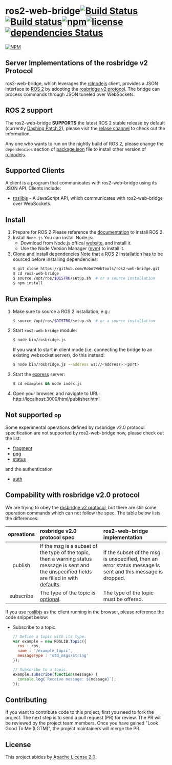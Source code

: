 # ros2-web-bridge[![Build Status](https://travis-ci.org/RobotWebTools/ros2-web-bridge.svg?branch=develop)](https://travis-ci.org/RobotWebTools/ros2-web-bridge)[![Build status](https://ci.appveyor.com/api/projects/status/upb8xbq0f05mtgff/branch/develop?svg=true)](https://ci.appveyor.com/project/minggangw/ros2-web-bridge/branch/develop)[![npm](https://img.shields.io/npm/dt/ros2-web-bridge.svg)](https://www.npmjs.com/package/ros2-web-bridge)[![license](https://img.shields.io/github/license/RobotWebTools/ros2-web-bridge.svg)](https://github.com/RobotWebTools/ros2-web-bridge/blob/develop/LICENSE)[![dependencies Status](https://david-dm.org/RobotWebTools/ros2-web-bridge/status.svg)](https://david-dm.org/RobotWebTools/ros2-web-bridge)

[![NPM](https://nodei.co/npm/ros2-web-bridge.png)](https://nodei.co/npm/ros2-web-bridge/)

## Server Implementations of the rosbridge v2 Protocol

ros2-web-bridge, which leverages the [rclnodejs](https://github.com/RobotWebTools/rclnodejs) client, provides a JSON interface to [ROS 2](https://index.ros.org/doc/ros2/) by adopting the [rosbridge v2 protocol](https://github.com/RobotWebTools/rosbridge_suite/blob/develop/ROSBRIDGE_PROTOCOL.md). The bridge can process commands through JSON tuneled over WebSockets.

## ROS 2 support

The ros2-web-bridge **SUPPORTS** the latest ROS 2 stable release by default (currently [Dashing Patch 2](https://github.com/ros2/ros2/releases/tag/release-dashing-20190806)), please visit the [relase channel](https://github.com/ros2/ros2/releases) to check out the information.

Any one who wants to run on the nightly build of ROS 2, please change the `dependencies` section of [package.json](https://github.com/RobotWebTools/ros2-web-bridge/blob/develop/package.json) file to install other version of [rclnodejs](https://github.com/RobotWebTools/rclnodejs#match-with-ros-20-stable-releases).

## Supported Clients

A client is a program that communicates with ros2-web-bridge using its JSON API. Clients include:

* [roslibjs](https://github.com/RobotWebTools/roslibjs) - A JavaScript API, which communicates with ros2-web-bridge over WebSockets.

## Install

1. Prepare for ROS 2
    Please reference the [documentation](https://index.ros.org/doc/ros2/Installation/) to install ROS 2.
2. Install `Node.js`
    You can install Node.js:
    * Download from Node.js offical [website](https://nodejs.org/en/), and install it.
    * Use the Node Version Manager ([nvm](https://github.com/creationix/nvm)) to install it.
3. Clone and install dependencies
    Note that a ROS 2 installation has to be sourced before installing dependencies.
    ```bash
    $ git clone https://github.com/RobotWebTools/ros2-web-bridge.git
    $ cd ros2-web-bridge
    $ source /opt/ros/$DISTRO/setup.sh  # or a source installation
    $ npm install
    ```

## Run Examples

1. Make sure to source a ROS 2 installation, e.g.:
    ```bash
    $ source /opt/ros/$DISTRO/setup.sh  # or a source installation
    ```
2. Start `ros2-web-bridge` module:
    ```bash
    $ node bin/rosbridge.js
    ```
    If you want to start in client mode (i.e. connecting the bridge to an existing websocket server), do this instead:
    ```bash
    $ node bin/rosbridge.js --address ws://<address>:<port>
    ```
3. Start the [express](https://www.npmjs.com/package/express) server:
    ```bash
    $ cd examples && node index.js
    ```
4. Open your browser, and navigate to URL: http://localhost:3000/html/publisher.html

## Not supported `op`

Some experimental operations defined by rosbridge v2.0 protocol specification are not supported by ros2-web-bridge now, please check out the list:

* [fragment](https://github.com/RobotWebTools/rosbridge_suite/blob/develop/ROSBRIDGE_PROTOCOL.md#311-fragmentation--fragment--experimental)
* [png](https://github.com/RobotWebTools/rosbridge_suite/blob/develop/ROSBRIDGE_PROTOCOL.md#312-png-compression--png--experimental)
* [status](https://github.com/RobotWebTools/rosbridge_suite/blob/develop/ROSBRIDGE_PROTOCOL.md#322-status-message--status--experimental)

and the authentication

* [auth](https://github.com/RobotWebTools/rosbridge_suite/blob/develop/ROSBRIDGE_PROTOCOL.md#331-authenticate--auth-)

## Compability with rosbridge v2.0 protocol

We are trying to obey the [rosbridge v2 protocol](https://github.com/RobotWebTools/rosbridge_suite/blob/develop/ROSBRIDGE_PROTOCOL.md), but there are still some operation commands which can not follow the spec. The table below lists the differences:

opreations | rosbridge v2.0 protocol spec | ros2-web-bridge implementation |
:------------: |  :------------ |  :------------- |
publish | If the msg is a subset of the type of the topic, then a warning status message is sent and the unspecified fields are filled in with [defaults](https://github.com/RobotWebTools/rosbridge_suite/blob/develop/ROSBRIDGE_PROTOCOL.md#343-publish--publish-). | If the subset of the msg is unspecified, then an error status message is sent and this message is dropped.
subscribe | The type of the topic is [optional](https://github.com/RobotWebTools/rosbridge_suite/blob/develop/ROSBRIDGE_PROTOCOL.md#344-subscribe). | The type of the topic must be offered.

If you use [roslibjs](https://static.robotwebtools.org/roslibjs/current/roslib.js) as the client running in the browser, please reference the code snippet below:

* Subscribe to a topic.
  ```JavaScript
  // Define a topic with its type.
  var example = new ROSLIB.Topic({
    ros : ros,
    name : '/example_topic',
    messageType : 'std_msgs/String'
  });

  // Subscribe to a topic.
  example.subscribe(function(message) {
    console.log(`Receive message: ${message}`);
  });
  ```

## Contributing

If you want to contribute code to this project, first you need to fork the
project. The next step is to send a pull request (PR) for review. The PR will be reviewed by the project team members. Once you have gained "Look Good To Me (LGTM)", the project maintainers will merge the PR.

## License

This project abides by [Apache License 2.0](https://github.com/RobotWebTools/ros2-web-bridge/blob/develop/LICENSE).
